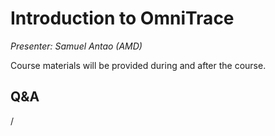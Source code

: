 # Introduction to OmniTrace

<!-- Cannot do in full italics as the ã is misplaced which is likely an mkdocs bug. -->
*Presenter: Samuel Antao (AMD)*

Course materials will be provided during and after the course.

<!--
<video src="https://462000265.lumidata.eu/2p3day-20250303/recordings/503-AMD_Omnitrace.mp4" controls="controls"></video>
-->

<!--
Temporary location of materials (for the lifetime of the training project):

-   Slides: `/project/project_465001726/Slides/AMD/session-4-introduction-to-omnitrace.pdf`
-->

<!--
Materials on the web:

-   [Slides on the web](https://462000265.lumidata.eu/2p3day-20250303/files/LUMI-2p3day-20250303-503-AMD_Omnitrace.pdf)
-->

<!--
Archived materials on LUMI:

-   Slides: `/appl/local/training/2p3day-20250303/files/LUMI-2p3day-20250303-503-AMD_Omnitrace.pdf`

-   Recording: `/appl/local/training/2p3day-20250303/recordings/503-AMD_Omnitrace.mp4`
-->


## Q&A

/
